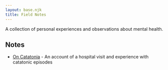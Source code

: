 ```yaml
---
layout: base.njk
title: Field Notes
---
```


A collection of personal experiences and observations about mental health.

## Notes

- [On Catatonia](/field_note_1) - An account of a hospital visit and experience with catatonic episodes 
